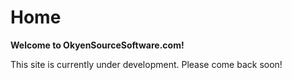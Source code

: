 # Home

**Welcome to OkyenSourceSoftware.com!**

This site is currently under development. Please come back soon!
